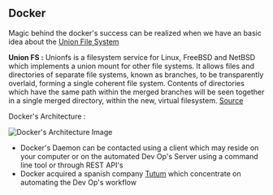 


## Docker

Magic behind the docker's success can be realized when we have an basic idea about the [Union File System](http://unionfs.filesystems.org/)

**Union FS  :**
Unionfs is a filesystem service for Linux, FreeBSD and NetBSD which implements a union mount for other file systems. It allows files and directories of separate file systems, known as branches, to be transparently overlaid, forming a single coherent file system. Contents of directories which have the same path within the merged branches will be seen together in a single merged directory, within the new, virtual filesystem.
[Source](https://en.wikipedia.org/wiki/UnionFS)

Docker's Architecture :

![Docker's Architecture Image](https://rawgit.com/ynagarjuna1995/Deep-Dive-in-Operating-Systems-Linux/master/Material/architecture.svg)

 - Docker's Daemon can be contacted using a client which may reside on your computer or on the automated Dev Op's Server using a command line tool or through REST API's
 - Docker acquired a spanish company [Tutum](https://www.tutum.co/) which concentrate on automating the Dev Op's workflow 

